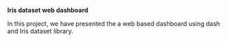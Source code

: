 **Iris dataset web dashboard**

In this project, we have presented the a web based dashboard using dash and Iris dataset library.